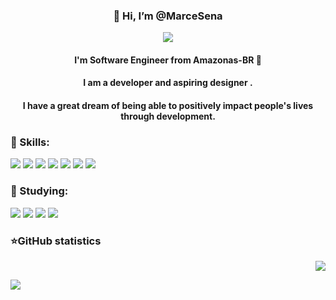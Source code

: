 <div align="center">

### 👋 Hi, I’m @MarceSena
<img src="https://i1.wp.com/codemyui.com/wp-content/uploads/2016/09/project-deadline-progress-bar-animation.gif?fit=880%2C440&ssl=1">

#### I'm Software Engineer from Amazonas-BR 🌳
#### I am a developer and aspiring designer .
#### I have a great dream of being able to positively impact people's lives through development.

</div>

### 💼 Skills:
<p alingn="center">
    <img src="https://img.shields.io/badge/HTML5-E34F26?style=for-the-badge&logo=html5&logoColor=white"> <img src="https://img.shields.io/badge/CSS-239120?&style=for-the-badge&logo=css3&logoColor=white"> 
    <img src="https://img.shields.io/badge/JavaScript-F7DF1E?style=for-the-badge&logo=javascript&logoColor=black">  <img src="https://img.shields.io/badge/Python-3776AB?style=for-the-badge&logo=python&logoColor=white"> 
    <img src="https://img.shields.io/badge/PHP-777BB4?style=for-the-badge&logo=php&logoColor=white">  <img src="https://img.shields.io/badge/Git-F05032?style=for-the-badge&logo=git&logoColor=white"> 
    <img src="https://img.shields.io/badge/Adobe%20Illustrator-FF9A00?style=for-the-badge&logo=adobe%20illustrator&logoColor=white">  
</p>

### 🚀 Studying: 
<p  alingn="center">
<img src="https://img.shields.io/badge/TypeScript-007ACC?style=for-the-badge&logo=typescript&logoColor=white"> <img src="https://img.shields.io/badge/Node.js-43853D?style=for-the-badge&logo=node.js&logoColor=white">
<img src="https://img.shields.io/badge/Django-092E20?style=for-the-badge&logo=django&logoColor=white"> <img src="https://img.shields.io/badge/React-20232A?style=for-the-badge&logo=react&logoColor=61DAFB">
</p>  

### ⭐GitHub statistics
<p align = "right">
    <img src = "https://github-readme-stats.vercel.app/api?username=MarceSena&show_icons=true&theme=tokyonight&line_height=27%22">
</p>
    <img src = "https://github-readme-stats.vercel.app/api/top-langs/?username=MarceSena&hide=css,java,html&theme=tokyonight">
</p>


<!---
MarceSena/MarceSena is a ✨ special ✨ repository because its `README.md` (this file) appears on your GitHub profile.
You can click the Preview link to take a look at your changes.
--->
